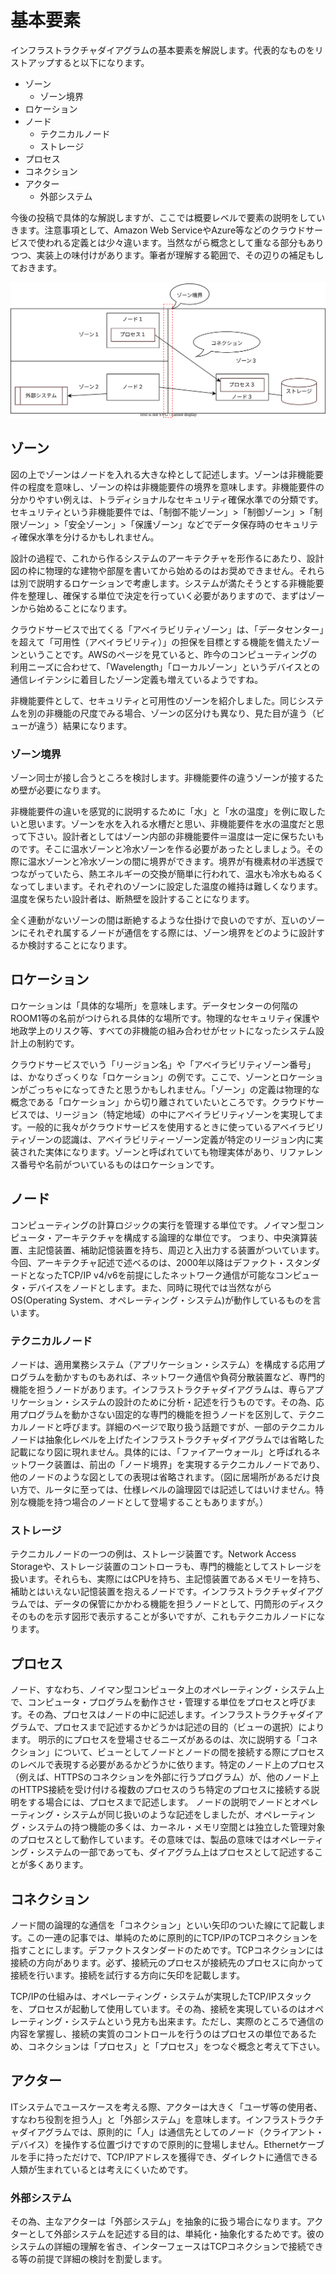 # 基本要素

インフラストラクチャダイアグラムの基本要素を解説します。代表的なものをリストアップすると以下になります。

* ゾーン
  * ゾーン境界
* ロケーション
* ノード
  * テクニカルノード
  * ストレージ
* プロセス
* コネクション
* アクター
  * 外部システム

今後の投稿で具体的な解説しますが、ここでは概要レベルで要素の説明をしていきます。注意事項として、Amazon Web ServiceやAzure等などのクラウドサービスで使われる定義とは少々違います。当然ながら概念として重なる部分もありつつ、実装上の味付けがあります。筆者が理解する範囲で、その辺りの補足もしておきます。


![基本要素を含んだダイアグラム](basic_elements_diagram.drawio.svg)

## ゾーン

図の上でゾーンはノードを入れる大きな枠として記述します。ゾーンは非機能要件の程度を意味し、ゾーンの枠は非機能要件の境界を意味します。非機能要件の分かりやすい例えは、トラディショナルなセキュリティ確保水準での分類です。セキュリティという非機能要件では、「制御不能ゾーン」>「制御ゾーン」>「制限ゾーン」>「安全ゾーン」>「保護ゾーン」などでデータ保存時のセキュリティ確保水準を分けるかもしれません。

設計の過程で、これから作るシステムのアーキテクチャを形作るにあたり、設計図の枠に物理的な建物や部屋を書いてから始めるのはお奨めできません。それらは別で説明するロケーションで考慮します。システムが満たそうとする非機能要件を整理し、確保する単位で決定を行っていく必要がありますので、まずはゾーンから始めることになります。

クラウドサービスで出てくる「アベイラビリティゾーン」は、「データセンター」を超えて「可用性（アベイラビリティ）」の担保を目標とする機能を備えたゾーンということです。AWSのページを見ていると、昨今のコンピューティングの利用ニーズに合わせて、「Wavelength」「ローカルゾーン」というデバイスとの通信レイテンシに着目したゾーン定義も増えているようですね。

非機能要件として、セキュリティと可用性のゾーンを紹介しました。同じシステムを別の非機能の尺度でみる場合、ゾーンの区分けも異なり、見た目が違う（ビューが違う）結果になります。


### ゾーン境界

ゾーン同士が接し合うところを検討します。非機能要件の違うゾーンが接するため壁が必要になります。

非機能要件の違いを感覚的に説明するために「水」と「水の温度」を例に取したいと思います。ゾーンを水を入れる水槽だと思い、非機能要件を水の温度だと思って下さい。設計者としてはゾーン内部の非機能要件＝温度は一定に保ちたいものです。そこに温水ゾーンと冷水ゾーンを作る必要があったとしましょう。その際に温水ゾーンと冷水ゾーンの間に境界ができます。境界が有機素材の半透膜でつながっていたら、熱エネルギーの交換が簡単に行われて、温水も冷水もぬるくなってしまいます。それぞれのゾーンに設定した温度の維持は難しくなります。温度を保ちたい設計者は、断熱壁を設計することになります。

全く連動がないゾーンの間は断絶するような仕掛けで良いのですが、互いのゾーンにそれぞれ属するノードが通信をする際には、ゾーン境界をどのように設計するか検討することになります。


## ロケーション

ロケーションは「具体的な場所」を意味します。データセンターの何階のROOM1等の名前がつけられる具体的な場所です。物理的なセキュリティ保護や地政学上のリスク等、すべての非機能の組み合わせがセットになったシステム設計上の制約です。

クラウドサービスでいう「リージョン名」や「アベイラビリティゾーン番号」は、かなりざっくりな「ロケーション」の例です。ここで、ゾーンとロケーションがごっちゃになってきたと思うかもしれません。「ゾーン」の定義は物理的な概念である「ロケーション」から切り離されていたいところです。クラウドサービスでは、リージョン（特定地域）の中にアベイラビリティゾーンを実現してます。一般的に我々がクラウドサービスを使用するときに使っているアベイラビリティゾーンの認識は、アベイラビリティーゾーン定義が特定のリージョン内に実装された実体になります。ゾーンと呼ばれていても物理実体があり、リファレンス番号や名前がついているものはロケーションです。

## ノード

コンピューティングの計算ロジックの実行を管理する単位です。ノイマン型コンピュータ・アーキテクチャを構成する論理的な単位です。
つまり、中央演算装置、主記憶装置、補助記憶装置を持ち、周辺と入出力する装置がついています。今回、アーキテクチャ記述で述べるのは、2000年以降はデファクト・スタンダードとなったTCP/IP v4/v6を前提にしたネットワーク通信が可能なコンピュータ・デバイスをノードとします。また、同時に現代では当然ながらOS(Operating System、オペレーティング・システム)が動作しているものを言います。

### テクニカルノード

ノードは、適用業務システム（アプリケーション・システム）を構成する応用プログラムを動かすものもあれば、ネットワーク通信や負荷分散装置など、専門的機能を担うノードがあります。インフラストラクチャダイアグラムは、専らアプリケーション・システムの設計のために分析・記述を行うものです。その為、応用プログラムを動かさない固定的な専門的機能を担うノードを区別して、テクニカルノードと呼びます。詳細のページで取り扱う話題ですが、一部のテクニカルノードは抽象化レベルを上げたインフラストラクチャダイアグラムでは省略した記載になり図に現れません。具体的には、「ファイアーウォール」と呼ばれるネットワーク装置は、前出の「ノード境界」を実現するテクニカルノードであり、他のノードのような図としての表現は省略されます。（図に居場所があるだけ良い方で、ルータに至っては、仕様レベルの論理図では記述してはいけません。特別な機能を持つ場合のノードとして登場することもありますが。）

### ストレージ

テクニカルノードの一つの例は、ストレージ装置です。Network Access Storageや、ストレージ装置のコントローラも、専門的機能としてストレージを扱います。それらも、実際にはCPUを持ち、主記憶装置であるメモリーを持ち、補助とはいえない記憶装置を抱えるノードです。インフラストラクチャダイアグラムでは、データの保管にかかわる機能を担うノードとして、円筒形のディスクそのものを示す図形で表示することが多いですが、これもテクニカルノードになります。

## プロセス

ノード、すなわち、ノイマン型コンピュータ上のオペレーティング・システム上で、コンピュータ・プログラムを動作させ・管理する単位をプロセスと呼びます。その為、プロセスはノードの中に記述します。インフラストラクチャダイアグラムで、プロセスまで記述するかどうかは記述の目的（ビューの選択）によります。
明示的にプロセスを登場させるニーズがあるのは、次に説明する「コネクション」について、ビューとしてノードとノードの間を接続する際にプロセスのレベルで表現する必要があるかどうかに依ります。特定のノード上のプロセス（例えば、HTTPSのコネクションを外部に行うプログラム）が、他のノード上のHTTPS接続を受け付ける複数のプロセスのうち特定のプロセスに接続する説明をする場合には、プロセスまで記述します。
ノードの説明でノードとオペレーティング・システムが同じ扱いのような記述をしましたが、オペレーティング・システムの持つ機能の多くは、カーネル・メモリ空間とは独立した管理対象のプロセスとして動作しています。その意味では、製品の意味ではオペレーティング・システムの一部であっても、ダイアグラム上はプロセスとして記述することが多くあります。

## コネクション

ノード間の論理的な通信を「コネクション」といい矢印のついた線にて記載します。この一連の記事では、単純のために原則的にTCP/IPのTCPコネクションを指すことにします。デファクトスタンダードのためです。TCPコネクションには接続の方向があります。必ず、接続元のプロセスが接続先のプロセスに向かって接続を行います。接続を試行する方向に矢印を記載します。

TCP/IPの仕組みは、オペレーティング・システムが実現したTCP/IPスタックを、プロセスが起動して使用しています。その為、接続を実現しているのはオペレーティング・システムという見方も出来ます。ただし、実際のところで通信の内容を掌握し、接続の実質のコントロールを行うのはプロセスの単位であるため、コネクションは「プロセス」と「プロセス」をつなぐ概念と考えて下さい。

## アクター

ITシステムでユースケースを考える際、アクターは大きく「ユーザ等の使用者、すなわち役割を担う人」と「外部システム」を意味します。インフラストラクチャダイアグラムでは、原則的に「人」は通信先としてのノード（クライアント・デバイス）を操作する位置づけですので原則的に登場しません。Ethernetケーブルを手に持っただけで、TCP/IPアドレスを獲得でき、ダイレクトに通信できる人類が生まれているとは考えにくいためです。

### 外部システム

その為、主なアクターは「外部システム」を抽象的に扱う場合になります。アクターとして外部システムを記述する目的は、単純化・抽象化するためです。彼のシステムの詳細の理解を省き、インターフェースはTCPコネクションで接続できる等の前提で詳細の検討を割愛します。


